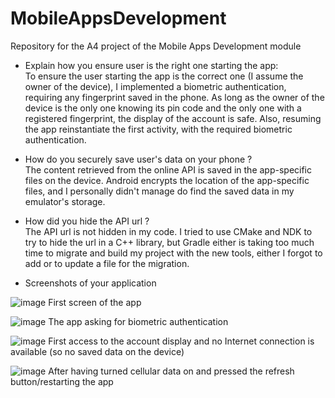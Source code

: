 # MobileAppsDevelopment
Repository for the A4 project of the Mobile Apps Development module


- Explain how you ensure user is the right one starting the app:<br/>
To ensure the user starting the app is the correct one (I assume the owner of the device), I implemented a biometric authentication, requiring any fingerprint saved in the phone. As long as the owner of the device is the only one knowing its pin code and the only one with a registered fingerprint, the display of the account is safe. Also, resuming the app reinstantiate the first activity, with the required biometric authentication.

- How do you securely save user's data on your phone ?<br/>
The content retrieved from the online API is saved in the app-specific files on the device. Android encrypts the location of the app-specific files, and I personally didn't manage do find the saved data in my emulator's storage.
- How did you hide the API url ?<br/>
The API url is not hidden in my code. I tried to use CMake and NDK to try to hide the url in a C++ library, but Gradle either is taking too much time to migrate and build my project with the new tools, either I forgot to add or to update a file for the migration.

- Screenshots of your application<br/>

![image](https://user-images.githubusercontent.com/63497586/110257581-c31dc300-7f9e-11eb-89d4-9c828ce8e1e1.png)
First screen of the app

![image](https://user-images.githubusercontent.com/63497586/110257587-cb75fe00-7f9e-11eb-952e-9ad4d108218a.png)
The app asking for biometric authentication

![image](https://user-images.githubusercontent.com/63497586/110258348-73d99180-7fa2-11eb-8510-55dddf674b7f.png)
First access to the account display and no Internet connection is available (so no saved data on the device)

![image](https://user-images.githubusercontent.com/63497586/110258383-a4213000-7fa2-11eb-8815-853e303fd5a3.png)
After having turned cellular data on and pressed the refresh button/restarting the app
